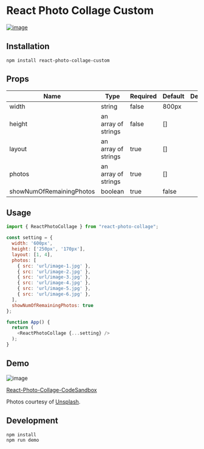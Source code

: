 # React Photo Collage Custom

[![image](https://nodei.co/npm/react-photo-collage-custom.png?downloads=true&stars=true)](https://www.npmjs.com/package/react-photo-collage-custom)

## Installation

```
npm install react-photo-collage-custom
```

## Props

<table class="table table-bordered table-striped">
  <thead>
    <tr>
      <th style="width: 100px;">Name</th>
      <th style="width: 50px;">Type</th>
      <th style="width: 50px;">Required</th>
      <th style="width: 50px;">Default</th>
      <th style="width: 50px;">Description</th>
    </tr>
  </thead>
  <tbody>
    <tr>
      <td>width</td>
      <td>string</td>
      <td>false</td>
      <td>800px</td>
      <td></td>
    </tr>
    <tr>
      <td>height</td>
      <td>an array of strings</td>
      <td>false</td>
      <td>[]</td>
      <td></td>
    </tr>
    <tr>
      <td>layout</td>
      <td>an array of strings</td>
      <td>true</td>
      <td>[]</td>
      <td></td>
    </tr>
    <tr>
      <td>photos</td>
      <td>an array of strings</td>
      <td>true</td>
      <td>[]</td>
      <td></td>
    </tr>
    <tr>
      <td>showNumOfRemainingPhotos</td>
      <td>boolean</td>
      <td>true</td>
      <td>false</td>
      <td></td>
    </tr>
  </tbody>
</table>

## Usage
```js
import { ReactPhotoCollage } from "react-photo-collage";

const setting = {
  width: '600px',
  height: ['250px', '170px'],
  layout: [1, 4],
  photos: [
    { src: 'url/image-1.jpg' },
    { src: 'url/image-2.jpg' },
    { src: 'url/image-3.jpg' },
    { src: 'url/image-4.jpg' },
    { src: 'url/image-5.jpg' },
    { src: 'url/image-6.jpg' },
  ],
  showNumOfRemainingPhotos: true
};

function App() {
  return (
    <ReactPhotoCollage {...setting} />
  );
}
```

## Demo
![image](https://raw.githubusercontent.com/sopetrichor/react-photo-collage/master/preview.png)

[React-Photo-Collage-CodeSandbox](https://codesandbox.io/s/ecstatic-lake-qrj6u)

Photos courtesy of [Unsplash](https://unsplash.com/).

## Development
```
npm install
npm run demo
```
